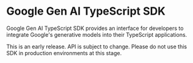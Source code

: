 # Google Gen AI TypeScript SDK

Google Gen AI TypeScript SDK provides an interface for developers to integrate
Google's generative models into their TypeScript applications.

This is an early release. API is subject to change. Please do not use this SDK
in production environments at this stage.
